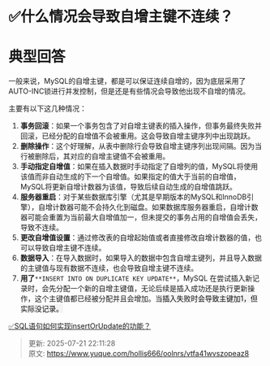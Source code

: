 # ✅什么情况会导致自增主键不连续？

# 典型回答
一般来说，MySQL的自增主键，都是可以保证连续自增的，因为底层采用了AUTO-INC锁进行并发控制，但是还是有些情况会导致他出现不自增的情况。



主要有以下这几种情况：



1. **事务回滚**：如果一个事务包含了对自增主键表的插入操作，但事务最终失败并回滚，已经分配的自增值不会被重用。这会导致自增主键序列中出现跳跃。
2. **删除操作**：这个好理解，从表中删除行会导致自增主键序列出现间隔。因为当行被删除后，其对应的自增主键值不会被重用。
3. **手动指定自增值**：如果在插入数据时手动指定了自增列的值，MySQL将使用该值而非自动生成的下一个自增值。如果指定的值大于当前的自增值，MySQL将更新自增计数器为该值，导致后续自动生成的自增值跳跃。
4. **服务器重启**：对于某些数据库引擎（尤其是早期版本的MySQL和InnoDB引擎），自增计数器可能不会持久化到磁盘。如果数据库服务器重启，自增计数器可能会重置为当前最大自增值加一，但未提交的事务占用的自增值会丢失，导致不连续。
5. **更改自增值设置**：通过修改表的自增起始值或者直接修改自增计数器的值，也可以导致自增主键不连续。
6. **数据导入**：在导入数据时，如果导入的数据中包含自增主键列，并且导入数据的主键值与现有数据不连续，也会导致自增主键不连续。
7. **用了**`**INSERT INTO ON DUPLICATE KEY UPDATE**`，MySQL 在尝试插入新记录时，会先分配一个新的自增主键值，无论后续是插入成功还是执行更新操作，这个主键值都已经被分配并且会增加。当<font style="color:rgb(13, 13, 13);background-color:rgb(244, 244, 244);">插入失败时会导致主键加1，但实际没记录。</font>



[✅SQL语句如何实现insertOrUpdate的功能？](https://www.yuque.com/hollis666/oolnrs/gal4lxk8ug9g2bwk)



> 更新: 2025-07-21 22:11:28  
> 原文: <https://www.yuque.com/hollis666/oolnrs/vtfa41wvszopeaz8>